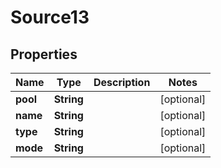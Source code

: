 

# Source13

## Properties

Name | Type | Description | Notes
------------ | ------------- | ------------- | -------------
**pool** | **String** |  |  [optional]
**name** | **String** |  |  [optional]
**type** | **String** |  |  [optional]
**mode** | **String** |  |  [optional]



